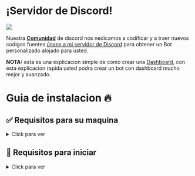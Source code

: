 # ¡Servidor de Discord!

<a href="https://team.arcades.ga/discord"><img src="https://discord.com/api/guilds/935157109761388554/widget.png?style=banner2"></a>
 
Nuestra [**Comunidad**](https://team.arcades.ga/discord) de discord nos nedicamos a codificar y a traer nuevos codigos fuentes [únase a mi servidor de Discord](https://team.arcades.ga/discord) para obtener un Bot personalizado alojado para usted.


**NOTA:** esta es una explicacion simple de como crear una [Dashboard](https://team.arcades.ga/), con esta explicacion rapida usted podra crear un bot con dashboard mucho mejor y avanzado.
 

# Guia de instalacion 🔥

## ✅ Requisitos para su maquina

<details>
  <summary>Click para ver</summary>

  * [nodejs](https://nodejs.org) versión 16.6 o superior, recomiendo la última versión STABLE
  * [python](https://python.org) versión 3.8 o superior, para instalar la base de datos `enmap` (better-sqlite3)

</details>

## 🤖 Requisitos para iniciar

<details>
  <summary>Click para ver</summary>
 
   1. Ejecute en su consola: `git clone https://github.com/Truchorko5566/ejemplo-de-dashboard`<br />
     * O descargelo desde precionando aqui [ejemplo-de-dashboard](https://github.com/Truchorko5566/ejemplo-de-dashboard/archive/refs/heads/master.zip)<br />
     * Entre a `cd ejemplo-de-dashboard`<br />
     * Entre a `cd ejemplo-de-dashboard/config.json` y agrege sus datos en el **TOKEN**<br />
     * Entre a `cd ejemplo-de-dashboard/dashboard/dash.json` y agrege sus datos en **CLIENTID** y **SECRET**<br />
       * Reacuerda que tienes que agregar el **CALLBACK** tando en https://discord.dev como en la dashboard<br />
          ```js
          {
          "callback": "http://localhost/callback"
          }
          ```
       * Algo como eso tenga en cuenta el **HTTP** no agreges **HTTPS** te congundiras<br />
 
</details>
